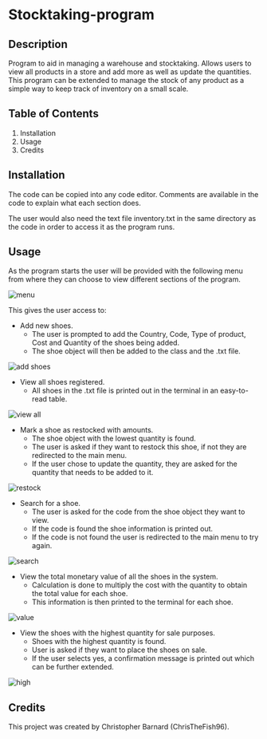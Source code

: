 # Stocktaking-program

## Description
Program to aid in managing a warehouse and stocktaking. Allows users to view all products in a store and add more as well as update the quantities. 
This program can be extended to manage the stock of any product as a simple way to keep track of inventory on a small scale.

## Table of Contents
1. Installation
1. Usage
1. Credits

## Installation
The code can be copied into any code editor.
Comments are available in the code to explain what each section does.

The user would also need the text file inventory.txt in the same directory as the code in order to access it as the program runs.

## Usage
As the program starts the user will be provided with the following menu from where they can choose to view different sections of the program.

![menu](https://user-images.githubusercontent.com/125367266/226479230-1dad860f-7a84-4121-b22c-99d2f8d49ad9.JPG)

This gives the user access to:
* Add new shoes.
    * The user is prompted to add the Country, Code, Type of product, Cost and Quantity of the shoes being added.
    * The shoe object will then be added to the class and the .txt file.
    
![add shoes](https://user-images.githubusercontent.com/125367266/226479296-7617c295-c667-4784-b1c0-813fabe108b8.JPG)

* View all shoes registered.
   * All shoes in the .txt file is printed out in the terminal in an easy-to-read table.

![view all](https://user-images.githubusercontent.com/125367266/226479411-ae1ebc53-6450-4684-8dd2-c87a4226095a.JPG)

* Mark a shoe as restocked with amounts.
   * The shoe object with the lowest quantity is found.
   * The user is asked if they want to restock this shoe, if not they are redirected to the main menu.
   * If the user chose to update the quantity, they are asked for the quantity that needs to be added to it.

![restock](https://user-images.githubusercontent.com/125367266/226479458-25eb8b6a-e837-41cb-a9a7-14923c23c3af.JPG)

* Search for a shoe.
    * The user is asked for the code from the shoe object they want to view.
    * If the code is found the shoe information is printed out.
    * If the code is not found the user is redirected to the main menu to try again.
    
![search](https://user-images.githubusercontent.com/125367266/226479505-fab39dac-4d9d-464c-b343-5a704d3d34a4.JPG)

* View the total monetary value of all the shoes in the system.
    * Calculation is done to multiply the cost with the quantity to obtain the total value for each shoe.
    * This information is then printed to the terminal for each shoe.

![value](https://user-images.githubusercontent.com/125367266/226479526-e888a747-f48e-47b9-a988-3649ee683a26.JPG)

* View the shoes with the highest quantity for sale purposes.
    * Shoes with the highest quantity is found.
    * User is asked if they want to place the shoes on sale.
    * If the user selects yes, a confirmation message is printed out which can be further extended.
    
![high](https://user-images.githubusercontent.com/125367266/226479554-b73f17f1-7471-4fb2-bbce-7a6a3ed8501d.JPG)

## Credits
This project was created by Christopher Barnard (ChrisTheFish96).
